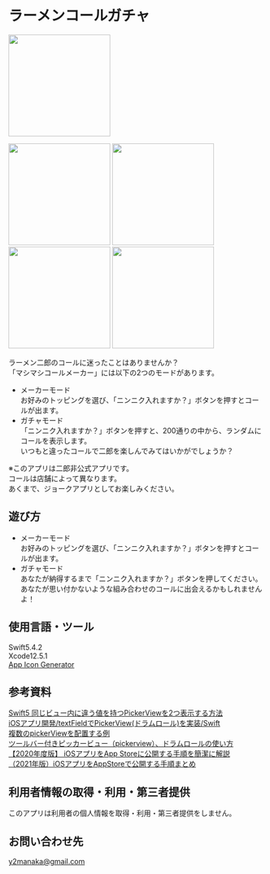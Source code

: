 # ラーメンコールガチャ
<img src="https://user-images.githubusercontent.com/54618797/129471694-8f38c9c4-2d3b-487b-80bb-4650312c1b81.png" width="200">

<img src="https://user-images.githubusercontent.com/54618797/129471823-a4c02a96-7ec0-48d7-b1e1-bba9be29e9f6.png" width="200"> <img src="https://user-images.githubusercontent.com/54618797/129471832-35c3d6ba-06f0-4236-bc0a-ac2cb1557f55.png" width="200"> <img src="https://user-images.githubusercontent.com/54618797/129471849-31a0c467-0af0-4d0d-9f25-fd9046bd0afa.png" width="200"> <img src="https://user-images.githubusercontent.com/54618797/129471856-4a9198df-6832-45b8-b126-c7701ebc154c.png" width="200">


ラーメン二郎のコールに迷ったことはありませんか？  
「マシマシコールメーカー」には以下の2つのモードがあります。
- メーカーモード   
お好みのトッピングを選び、「ニンニク入れますか？」ボタンを押すとコールが出ます。   
- ガチャモード   
「ニンニク入れますか？」ボタンを押すと、200通りの中から、ランダムにコールを表示します。  
いつもと違ったコールで二郎を楽しんでみてはいかがでしょうか？  

※このアプリは二郎非公式アプリです。  
コールは店舗によって異なります。  
あくまで、ジョークアプリとしてお楽しみください。  

## 遊び方
- メーカーモード   
お好みのトッピングを選び、「ニンニク入れますか？」ボタンを押すとコールが出ます。   
- ガチャモード   
あなたが納得するまで「ニンニク入れますか？」ボタンを押してください。
あなたが思い付かないような組み合わせのコールに出会えるかもしれませんよ！

## 使用言語・ツール
Swift5.4.2   
Xcode12.5.1   
[App Icon Generator](https://appicon.co/)   
## 参考資料
[Swift5 同じビュー内に違う値を持つPickerViewを2つ表示する方法](https://etolog.jp/archives/pickerview_memo.html)   
[iOSアプリ開発/textFieldでPickerView(ドラムロール)を実装/Swift](https://qiita.com/kayo311/items/dce998311bbaa98ff771)   
[複数のpickerViewを配置する例](https://qiita.com/shinsakujazzbass/items/a06dd3c69d6c91a9691c)   
[ツールバー付きピッカービュー（pickerview）、ドラムロールの使い方](https://www.zinbloger.com/2021/05/swiftpickerview2/)   
[【2020年度版】 iOSアプリをApp Storeに公開する手順を簡潔に解説](https://qiita.com/Labi/items/3b71b8f5ef065904c1de)   
[（2021年版）iOSアプリをAppStoreで公開する手順まとめ](https://zenn.dev/moutend/articles/feebf0120dce6e6426fa)   

## 利用者情報の取得・利用・第三者提供
このアプリは利用者の個人情報を取得・利用・第三者提供をしません。

## お問い合わせ先
y2manaka@gmail.com

